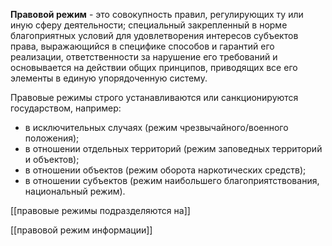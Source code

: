 **Правовой режим** - это совокупность правил, регулирующих ту или иную сферу деятельности; специальный закрепленный в норме благоприятных условий для удовлетворения интересов субъектов права, выражающийся в специфике способов и гарантий его реализации, ответственности за нарушение его требований и основывается на действии общих принципов, приводящих все его элементы в единую упорядоченную систему.

Правовые режимы строго устанавливаются или санкционируются государством, например:

- в исключительных случаях (режим чрезвычайного/военного положения);
- в отношении отдельных территорий (режим заповедных территорий и объектов);
- в отношении объектов (режим оборота наркотических средств);
- в отношении субъектов (режим наибольшего благоприятствования, национальный режим).


[[правовые режимы подразделяются на]]

[[правовой режим информации]]